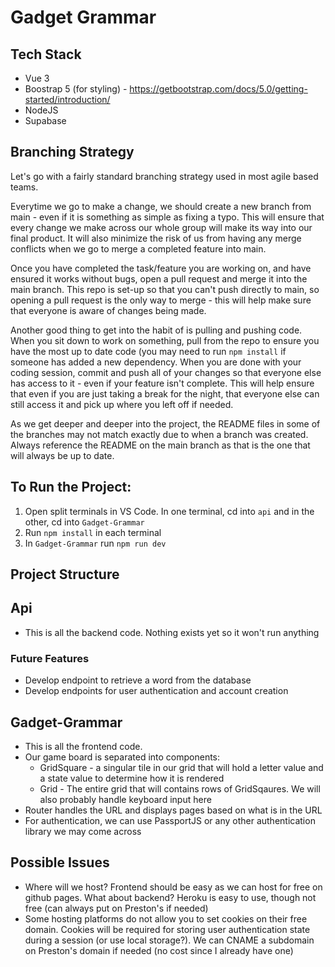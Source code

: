 # Gadget Grammar

## Tech Stack

- Vue 3
- Boostrap 5 (for styling) - https://getbootstrap.com/docs/5.0/getting-started/introduction/
- NodeJS
- Supabase

## Branching Strategy
Let's go with a fairly standard branching strategy used in most agile based teams.

Everytime we go to make a change, we should create a new branch from main - even if it is something as simple as fixing a typo. This will ensure that every change we make across our whole group will make its way into our final product. It will also minimize the risk of us from having any merge conflicts when we go to merge a completed feature into main.

Once you have completed the task/feature you are working on, and have ensured it works without bugs, open a pull request and merge it into the main branch. This repo is set-up so that you can't push directly to main, so opening a pull request is the only way to merge - this will help make sure that everyone is aware of changes being made.

Another good thing to get into the habit of is pulling and pushing code. When you sit down to work on something, pull from the repo to ensure you have the most up to date code (you may need to run `npm install` if someone has added a new dependency. When you are done with your coding session, commit and push all of your changes so that everyone else has access to it - even if your feature isn't complete. This will help ensure that even if you are just taking a break for the night, that everyone else can still access it and pick up where you left off if needed.

As we get deeper and deeper into the project, the README files in some of the branches may not match exactly due to when a branch was created. Always reference the README on the main branch as that is the one that will always be up to date.

## To Run the Project:

1. Open split terminals in VS Code. In one terminal, cd into `api` and in the other, cd into `Gadget-Grammar`
2. Run `npm install` in each terminal
3. In `Gadget-Grammar` run `npm run dev`

## Project Structure

## Api

- This is all the backend code. Nothing exists yet so it won't run anything

### Future Features
- Develop endpoint to retrieve a word from the database
- Develop endpoints for user authentication and account creation

## Gadget-Grammar

- This is all the frontend code.
- Our game board is separated into components:
  - GridSquare - a singular tile in our grid that will hold a letter value and a state value to determine how it is rendered
  - Grid - The entire grid that will contains rows of GridSqaures. We will also probably handle keyboard input here
- Router handles the URL and displays pages based on what is in the URL
- For authentication, we can use PassportJS or any other authentication library we may come across

## Possible Issues
- Where will we host? Frontend should be easy as we can host for free on github pages. What about backend? Heroku is easy to use, though not free (can always put on Preston's if needed)
- Some hosting platforms do not allow you to set cookies on their free domain. Cookies will be required for storing user authentication state during a session (or use local storage?). We can CNAME a subdomain on Preston's domain if needed (no cost since I already have one)
